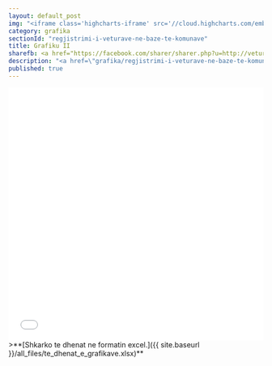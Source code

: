 ```yaml
---
layout: default_post
img: "<iframe class='highcharts-iframe' src='//cloud.highcharts.com/embed/efylyk' style='border: 0; width: 100%; height: 400px'>&nbsp;</iframe>"
category: grafika
sectionId: "regjistrimi-i-veturave-ne-baze-te-komunave"
title: Grafiku II
sharefb: <a href="https://facebook.com/sharer/sharer.php?u=http://veturat.institutigap.org/grafika/regjistrimi-i-veturave-ne-baze-te-komunave.html" target="_blank"><i class="fa fa-facebook"> | Share on facebook</i> </a> 
description: "<a href=\"grafika/regjistrimi-i-veturave-ne-baze-te-komunave.html\">Ky grafikon </a> paraqet regjistrimin e veturave ne baze te komunave.<br><br>Burimi: Ministria e Punëve të Brendshme"
published: true
---
```






<iframe class="highcharts-iframe" src="//cloud.highcharts.com/embed/efylyk" style="border: 0; width: 100%; height: 500px">&nbsp;</iframe>
>**[Shkarko te dhenat ne formatin excel.]({{ site.baseurl }}/all_files/te_dhenat_e_grafikave.xlsx)**
